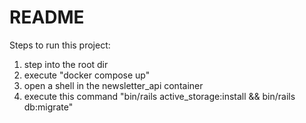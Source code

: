 # README

Steps to run this project:
1. step into the root dir 
2. execute "docker compose up"
3. open a shell in the newsletter_api container 
4. execute this command "bin/rails active_storage:install && bin/rails db:migrate"